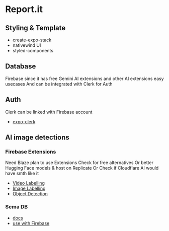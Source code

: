 # Report.it

## Styling & Template
- create-expo-stack
- nativewind UI
- styled-components

## Database
Firebase since it has free Gemini AI extensions and other AI extensions easy usecases 
And can be integrated with Clerk for Auth

## Auth
Clerk can be linked with Firebase account
- [expo-clerk](https://clerk.com/docs/quickstarts/expo)

## AI image detections

### Firebase Extensions
Need Blaze plan to use Extensions
Check for free alternatives
Or better Hugging Face models & host on Replicate
Or Check if Cloudflare AI would have smth like it
- [Video Labelling](https://extensions.dev/extensions/googlecloud/storage-label-videos)
- [Image Labelling](https://extensions.dev/extensions/googlecloud/storage-label-images)
- [Object Detection](https://extensions.dev/extensions/jauntybrain/storage-detect-objects)

### Sema DB
- [docs](https://semadb.com)
- [use with Firebase](https://www.semafind.com/semadb-firebase)
